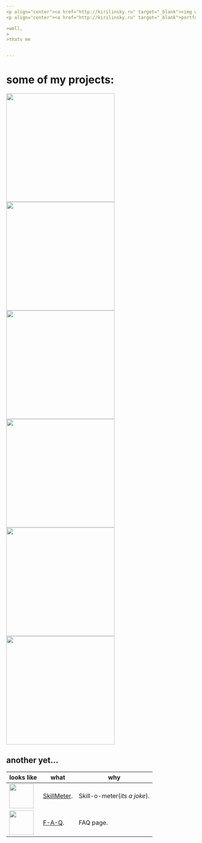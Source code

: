 ```yaml
---
<p align="center"><a href="http://kirilinsky.ru" target="_blank"><img width="355" src="https://kirilinsky.github.io/gif_git/scr.png"></a></p>
<p align="center"><a href="http://kirilinsky.ru" target="_blank">portfolio page</a></p>

>well, 
>
>thats me


---
```

# some of my projects:
<a href="https://kirilinsky.github.io/free_psd/" target="_blank"><img src="https://kirilinsky.github.io/gif_git/psd.gif" width="288"></a>
<a href="https://kirilinsky.github.io/justice/" target="_blank"><img src="https://kirilinsky.github.io/gif_git/jus.gif" width="288"></a>
<a href="https://kirilinsky.github.io/arcite/" target="_blank"><img src="https://kirilinsky.github.io/gif_git/arc.gif" width="288"></a>
<a href="https://kirilinsky.github.io/beauty_1_0_b/dev/" target="_blank"><img src="https://kirilinsky.github.io/gif_git/sal.gif" width="288"></a>
<a href="https://kirilinsky.github.io/mini/" target="_blank"><img src="https://kirilinsky.github.io/gif_git/mini.gif" width="288"></a>
<a href="https://kirilinsky.github.io/menu/" target="_blank"><img src="https://kirilinsky.github.io/gif_git/menu.gif" width="288"></a>

## another yet...




looks like                                            | what                                             | why
------------------------------------------------------|--------------------------------------------------|--------------------
<img width="65" src="https://kirilinsky.github.io/gif_git/sc1.png">|[SkillMeter](https://kirilinsky.github.io/skill/).|Skill-o-meter(_its_ _a_ _joke_).
<img width="65" src="https://kirilinsky.github.io/gif_git/sc2.png">|[F-A-Q](https://kirilinsky.github.io/faq/).       | FAQ page.


